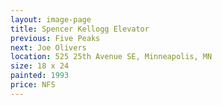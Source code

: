 ```yaml
---
layout: image-page
title: Spencer Kellogg Elevator
previous: Five Peaks
next: Joe Olivers
location: 525 25th Avenue SE, Minneapolis, MN
size: 18 x 24
painted: 1993
price: NFS
---
```

